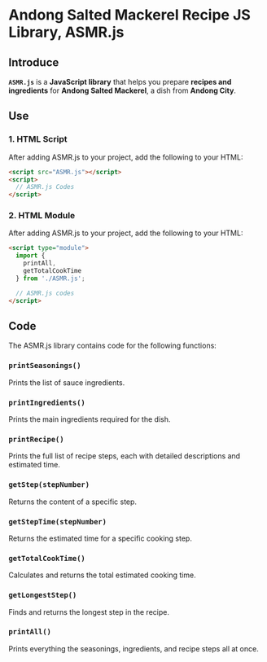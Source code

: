 # Andong Salted Mackerel Recipe JS Library, ASMR.js

## Introduce

**`ASMR.js`** is a **JavaScript library** that helps you prepare **recipes and ingredients** for **Andong Salted Mackerel**, a dish from **Andong City**.

## Use

### 1. HTML Script

After adding ASMR.js to your project, add the following to your HTML:
```html
<script src="ASMR.js"></script>
<script>
  // ASMR.js Codes
</script>
```

### 2. HTML Module

After adding ASMR.js to your project, add the following to your HTML:
```html
<script type="module">
  import {
    printAll,
    getTotalCookTime
  } from './ASMR.js';

  // ASMR.js codes
</script>
```

## Code

The ASMR.js library contains code for the following functions:

### `printSeasonings()`

Prints the list of sauce ingredients.

### `printIngredients()`

Prints the main ingredients required for the dish.

### `printRecipe()`

Prints the full list of recipe steps, each with detailed descriptions and estimated time.

### `getStep(stepNumber)`

Returns the content of a specific step.

### `getStepTime(stepNumber)`

Returns the estimated time for a specific cooking step.

### `getTotalCookTime()`

Calculates and returns the total estimated cooking time.

### `getLongestStep()`

Finds and returns the longest step in the recipe.

### `printAll()`

Prints everything the seasonings, ingredients, and recipe steps all at once.
